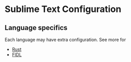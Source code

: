 # Sublime Text Configuration

## Language specifics

Each language may have extra configuration. See more for

* [Rust](/development/languages/rust/editors.md#sublime-text)
* [FIDL](/development/languages/fidl/guides/editors.md#sublime)
